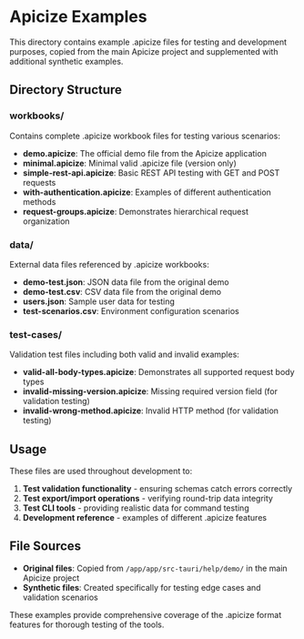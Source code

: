 # Apicize Examples

This directory contains example .apicize files for testing and development purposes, copied from the main Apicize project and supplemented with additional synthetic examples.

## Directory Structure

### workbooks/
Contains complete .apicize workbook files for testing various scenarios:

- **demo.apicize**: The official demo file from the Apicize application
- **minimal.apicize**: Minimal valid .apicize file (version only)
- **simple-rest-api.apicize**: Basic REST API testing with GET and POST requests
- **with-authentication.apicize**: Examples of different authentication methods
- **request-groups.apicize**: Demonstrates hierarchical request organization

### data/
External data files referenced by .apicize workbooks:

- **demo-test.json**: JSON data file from the original demo
- **demo-test.csv**: CSV data file from the original demo
- **users.json**: Sample user data for testing
- **test-scenarios.csv**: Environment configuration scenarios

### test-cases/
Validation test files including both valid and invalid examples:

- **valid-all-body-types.apicize**: Demonstrates all supported request body types
- **invalid-missing-version.apicize**: Missing required version field (for validation testing)
- **invalid-wrong-method.apicize**: Invalid HTTP method (for validation testing)

## Usage

These files are used throughout development to:

1. **Test validation functionality** - ensuring schemas catch errors correctly
2. **Test export/import operations** - verifying round-trip data integrity
3. **Test CLI tools** - providing realistic data for command testing
4. **Development reference** - examples of different .apicize features

## File Sources

- **Original files**: Copied from `/app/app/src-tauri/help/demo/` in the main Apicize project
- **Synthetic files**: Created specifically for testing edge cases and validation scenarios

These examples provide comprehensive coverage of the .apicize format features for thorough testing of the tools.